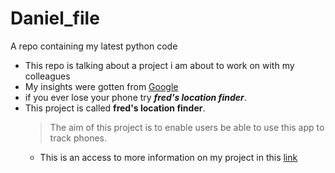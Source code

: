 # Daniel_file
A repo containing my latest python code
- This repo is talking about a project i am about to work on with my colleagues
- My insights were gotten from [Google](https://www.google.com/)
- if you ever lose your phone try ***fred's location finder***.
- This project is called **fred's location finder**.
  >The aim of this project is to enable users be able to use this app to track phones.
  - This is an access to more information on my project in this [link](https://www.markdownguide.org/basic-syntax/)
